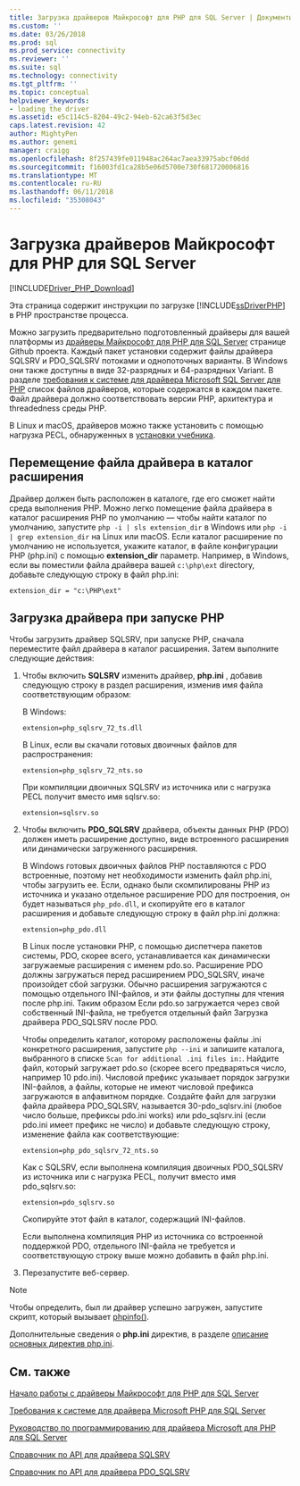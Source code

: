 ```yaml
---
title: Загрузка драйверов Майкрософт для PHP для SQL Server | Документы Microsoft
ms.custom: ''
ms.date: 03/26/2018
ms.prod: sql
ms.prod_service: connectivity
ms.reviewer: ''
ms.suite: sql
ms.technology: connectivity
ms.tgt_pltfrm: ''
ms.topic: conceptual
helpviewer_keywords:
- loading the driver
ms.assetid: e5c114c5-8204-49c2-94eb-62ca63f5d3ec
caps.latest.revision: 42
author: MightyPen
ms.author: genemi
manager: craigg
ms.openlocfilehash: 8f257439fe011948ac264ac7aea33975abcf06dd
ms.sourcegitcommit: f16003fd1ca28b5e06d5700e730f681720006816
ms.translationtype: MT
ms.contentlocale: ru-RU
ms.lasthandoff: 06/11/2018
ms.locfileid: "35308043"
---
```

# <a name="loading-the-microsoft-drivers-for-php-for-sql-server"></a>Загрузка драйверов Майкрософт для PHP для SQL Server
[!INCLUDE[Driver_PHP_Download](../../includes/driver_php_download.md)]

Эта страница содержит инструкции по загрузке [!INCLUDE[ssDriverPHP](../../includes/ssdriverphp_md.md)] в PHP пространстве процесса.  
  
Можно загрузить предварительно подготовленный драйверы для вашей платформы из [драйверы Майкрософт для PHP для SQL Server](https://github.com/Microsoft/msphpsql/releases) странице Github проекта. Каждый пакет установки содержит файлы драйвера SQLSRV и PDO_SQLSRV потоками и однопоточных варианты. В Windows они также доступны в виде 32-разрядных и 64-разрядных Variant. В разделе [требования к системе для драйвера Microsoft SQL Server для PHP](../../connect/php/system-requirements-for-the-php-sql-driver.md) список файлов драйверов, которые содержатся в каждом пакете. Файл драйвера должно соответствовать версии PHP, архитектура и threadedness среды PHP.

В Linux и macOS, драйверов можно также установить с помощью нагрузка PECL, обнаруженных в [установки учебника](../../connect/php/installation-tutorial-linux-mac.md).
  
## <a name="moving-the-driver-file-into-your-extension-directory"></a>Перемещение файла драйвера в каталог расширения  
Драйвер должен быть расположен в каталоге, где его сможет найти среда выполнения PHP. Можно легко помещение файла драйвера в каталог расширения PHP по умолчанию — чтобы найти каталог по умолчанию, запустите `php -i | sls extension_dir` в Windows или `php -i | grep extension_dir` на Linux или macOS. Если каталог расширение по умолчанию не используется, укажите каталог, в файле конфигурации PHP (php.ini) с помощью **extension_dir** параметр. Например, в Windows, если вы поместили файла драйвера вашей `c:\php\ext` directory, добавьте следующую строку в файл php.ini:
  
```  
extension_dir = "c:\PHP\ext"  
```

## <a name="loading-the-driver-at-php-startup"></a>Загрузка драйвера при запуске PHP  
Чтобы загрузить драйвер SQLSRV, при запуске PHP, сначала переместите файл драйвера в каталог расширения. Затем выполните следующие действия:  
  
1.  Чтобы включить **SQLSRV** изменить драйвер, **php.ini** , добавив следующую строку в раздел расширения, изменив имя файла соответствующим образом:  
  
    В Windows: 
    ```  
    extension=php_sqlsrv_72_ts.dll  
    ```  
    В Linux, если вы скачали готовых двоичных файлов для распространения: 
    ```  
    extension=php_sqlsrv_72_nts.so  
    ```
    При компиляции двоичных SQLSRV из источника или с нагрузка PECL получит вместо имя sqlsrv.so:
    ```
    extension=sqlsrv.so
    ```
  
2.  Чтобы включить **PDO_SQLSRV** драйвера, объекты данных PHP (PDO) должен иметь расширение доступно, виде встроенного расширения или динамически загруженного расширения.

    В Windows готовых двоичных файлов PHP поставляются с PDO встроенные, поэтому нет необходимости изменить файл php.ini, чтобы загрузить ее. Если, однако были скомпилированы PHP из источника и указано отдельное расширение PDO для построения, он будет называться `php_pdo.dll`, и скопируйте его в каталог расширения и добавьте следующую строку в файл php.ini должна:  
    ```
    extension=php_pdo.dll  
    ```
    В Linux после установки PHP, с помощью диспетчера пакетов системы, PDO, скорее всего, устанавливается как динамически загружаемые расширения с именем pdo.so. Расширение PDO должны загружаться перед расширением PDO_SQLSRV, иначе произойдет сбой загрузки. Обычно расширения загружаются с помощью отдельного INI-файлов, и эти файлы доступны для чтения после php.ini. Таким образом Если pdo.so загружается через свой собственный INI-файла, не требуется отдельный файл Загрузка драйвера PDO_SQLSRV после PDO. 

    Чтобы определить каталог, которому расположены файлы .ini конкретного расширения, запустите `php --ini` и запишите каталога, выбранного в списке `Scan for additional .ini files in:`. Найдите файл, который загружает pdo.so (скорее всего предваряться число, например 10 pdo.ini). Числовой префикс указывает порядок загрузки INI-файлов, а файлы, которые не имеют числовой префикса загружаются в алфавитном порядке. Создайте файл для загрузки файла драйвера PDO_SQLSRV, называется 30-pdo_sqlsrv.ini (любое число больше, префиксы pdo.ini works) или pdo_sqlsrv.ini (если pdo.ini имеет префикс не число) и добавьте следующую строку, изменение файла как соответствующие:  
    ```
    extension=php_pdo_sqlsrv_72_nts.so
    ```
    Как с SQLSRV, если выполнена компиляция двоичных PDO_SQLSRV из источника или с нагрузка PECL, получит вместо имя pdo_sqlsrv.so:
    ```
    extension=pdo_sqlsrv.so
    ```
    Скопируйте этот файл в каталог, содержащий INI-файлов. 

    Если выполнена компиляция PHP из источника со встроенной поддержкой PDO, отдельного INI-файла не требуется и соответствующую строку выше можно добавить в файл php.ini.
  
3.  Перезапустите веб-сервер.  
  
> [!NOTE]  
> Чтобы определить, был ли драйвер успешно загружен, запустите скрипт, который вызывает [phpinfo()](http://php.net/manual/en/function.phpinfo.php).  
  
Дополнительные сведения о **php.ini** директив, в разделе [описание основных директив php.ini](http://php.net/manual/en/ini.core.php).  
  
## <a name="see-also"></a>См. также  
[Начало работы с драйверы Майкрософт для PHP для SQL Server](../../connect/php/getting-started-with-the-php-sql-driver.md)

[Требования к системе для драйвера Microsoft PHP для SQL Server](../../connect/php/system-requirements-for-the-php-sql-driver.md)

[Руководство по программированию для драйвера Microsoft для PHP для SQL Server](../../connect/php/programming-guide-for-php-sql-driver.md)

[Справочник по API для драйвера SQLSRV](../../connect/php/sqlsrv-driver-api-reference.md)

[Справочник по API для драйвера PDO_SQLSRV](../../connect/php/pdo-sqlsrv-driver-reference.md)  
  
